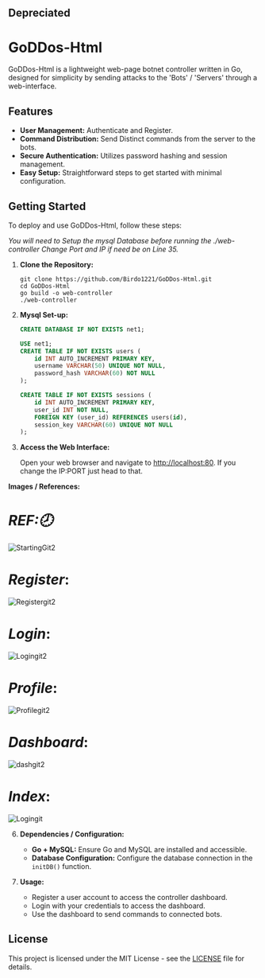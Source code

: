 ## Depreciated

# GoDDos-Html

GoDDos-Html is a lightweight web-page botnet controller written in Go, designed for simplicity by sending attacks to the 'Bots' / 'Servers' through a web-interface.

## Features

- **User Management:** Authenticate and Register. 
- **Command Distribution:** Send Distinct commands from the server to the bots.
- **Secure Authentication:** Utilizes password hashing and session management.
- **Easy Setup:** Straightforward steps to get started with minimal configuration.

## Getting Started

To deploy and use GoDDos-Html, follow these steps:

*You will need to Setup the mysql Database before running the ./web-controller*
*Change Port and IP if need be on Line 35.*

1. **Clone the Repository:**
   
   ```
   git clone https://github.com/Birdo1221/GoDDos-Html.git
   cd GoDDos-Html
   go build -o web-controller
   ./web-controller
   ```

3. **Mysql Set-up:**

   ```sql
   CREATE DATABASE IF NOT EXISTS net1;

   USE net1;
   CREATE TABLE IF NOT EXISTS users (
       id INT AUTO_INCREMENT PRIMARY KEY,
       username VARCHAR(50) UNIQUE NOT NULL,
       password_hash VARCHAR(60) NOT NULL
   );
   
   CREATE TABLE IF NOT EXISTS sessions (
       id INT AUTO_INCREMENT PRIMARY KEY,
       user_id INT NOT NULL,
       FOREIGN KEY (user_id) REFERENCES users(id),
       session_key VARCHAR(60) UNIQUE NOT NULL
   );
   ```

4. **Access the Web Interface:**

   Open your web browser and navigate to [http://localhost:80](http://localhost:80).
   If you change the IP:PORT just head to that.
   
   
**Images / References:**

# ***REF:🕗***
![StartingGit2](https://github.com/Birdo1221/GoDDos-Html/assets/81320346/177dc1fa-ab30-4e49-bc6d-3d8807c77c2a)
# ***Register***:
![Registergit2](https://github.com/Birdo1221/GoDDos-Html/assets/81320346/69f3d100-12d4-4d2c-ab58-03a3b8af2eac)
# ***Login***:
![Logingit2](https://github.com/Birdo1221/GoDDos-Html/assets/81320346/24408d12-c45d-4df2-897a-6f651de58be7)
# ***Profile***:
![Profilegit2](https://github.com/Birdo1221/GoDDos-Html/assets/81320346/55e52bfa-112f-4354-9c87-2df5bd87acae)
# ***Dashboard***:
![dashgit2](https://github.com/Birdo1221/GoDDos-Html/assets/81320346/2858e11a-e3bf-4d37-a0c1-7ecc766b21a4)
# ***Index***:
![Logingit](https://github.com/Birdo1221/GoDDos-Html/assets/81320346/e9459072-2395-4cc1-944d-9fbcd10ac2de)


6. **Dependencies / Configuration:**

   - **Go + MySQL:** Ensure Go and MySQL are installed and accessible.
   - **Database Configuration:** Configure the database connection in the `initDB()` function.

7. **Usage:**

   - Register a user account to access the controller dashboard.
   - Login with your credentials to access the dashboard.
   - Use the dashboard to send commands to connected bots.

## License

This project is licensed under the MIT License - see the [LICENSE](LICENSE) file for details.
